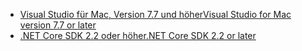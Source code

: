 * [<span data-ttu-id="c6629-101">Visual Studio für Mac, Version 7.7 und höher</span><span class="sxs-lookup"><span data-stu-id="c6629-101">Visual Studio for Mac version 7.7 or later</span></span>](https://www.visualstudio.com/downloads/)
* [<span data-ttu-id="c6629-102">.NET Core SDK 2.2 oder höher</span><span class="sxs-lookup"><span data-stu-id="c6629-102">.NET Core SDK 2.2 or later</span></span>](https://www.microsoft.com/net/download/all)